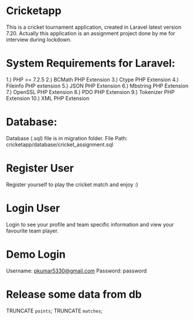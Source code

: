 # Cricketapp
This is a cricket tournament application, created in Laravel latest version 7.20. Actually this application is an assignment project done by me for interview during lockdown.

# System Requirements for Laravel:
1.) PHP >= 7.2.5
2.) BCMath PHP Extension
3.) Ctype PHP Extension
4.) Fileinfo PHP extension
5.) JSON PHP Extension
6.) Mbstring PHP Extension
7.) OpenSSL PHP Extension
8.) PDO PHP Extension
9.) Tokenizer PHP Extension
10.) XML PHP Extension

# Database:
Database (.sql) file is in migration folder.
File Path: cricketapp/database/cricket_assignment.sql

# Register User
Register yourself to play the cricket match and enjoy :)

# Login User
Login to see your profile and team specific information and view your favourite team player.

# Demo Login
Username: pkumar5330@gmail.com
Password: password

# Release some data from db
TRUNCATE `points`;
TRUNCATE `matches`;
